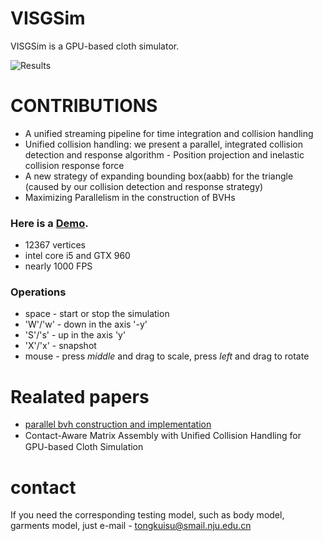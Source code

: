 # VISGSim


VISGSim is a GPU-based cloth simulator.

![Results](https://github.com/sutongkui/simulator/tree/master/Pic/Fig_1.jpg)

# CONTRIBUTIONS

  - A unified streaming pipeline for time integration and collision handling
  - Unified collision handling: we present a parallel, integrated collision detection and response algorithm - Position projection and inelastic collision response force
  - A new strategy of expanding bounding box(aabb) for the triangle (caused by our collision detection and response strategy)
  - Maximizing Parallelism in the construction of BVHs


### Here is a [Demo](https://youtu.be/e-qQirf1UiY).
  - 12367 vertices
  - intel core i5 and GTX 960
  - nearly 1000 FPS
  
### Operations
* space - start or stop the simulation
* 'W'/'w' - down in the axis '-y'
* 'S'/'s' - up in the axis 'y'
* 'X'/'x' - snapshot
* mouse - press *middle* and drag to scale, press *left* and drag to rotate

# Realated papers
* [parallel bvh construction and implementation](https://devblogs.nvidia.com/parallelforall/thinking-parallel-part-ii-tree-traversal-gpu/)
*  Contact-Aware Matrix Assembly with Uniﬁed Collision Handling for GPU-based Cloth Simulation
# contact
If you need the corresponding testing model, such as body model, garments model, just e-mail - tongkuisu@smail.nju.edu.cn



